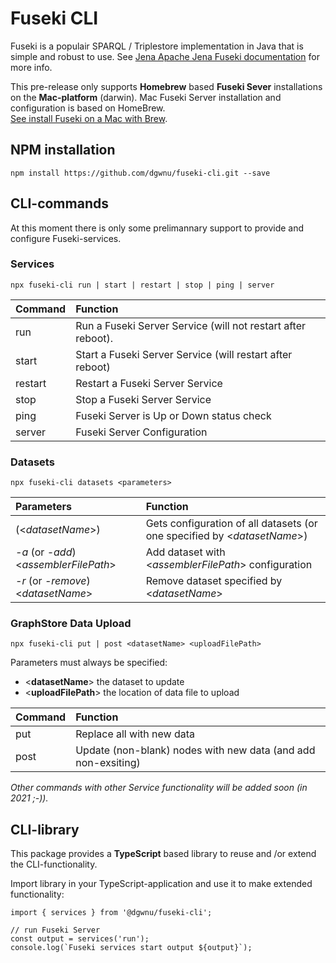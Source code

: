 # Fuseki CLI

Fuseki is a populair SPARQL / Triplestore implementation in Java that is simple and robust to use. See [Jena Apache Jena Fuseki documentation](https://jena.apache.org/documentation/fuseki2/index.html) for more info.  
  
This pre-release only supports __Homebrew__ based __Fuseki Sever__ installations on the __Mac-platform__ (darwin). Mac Fuseki Server installation and configuration is based on HomeBrew.  
[See install Fuseki on a Mac with Brew](https://brewinstall.org/install-fuseki-on-mac-with-brew/).

## NPM installation

````
npm install https://github.com/dgwnu/fuseki-cli.git --save
````

## CLI-commands

At this moment there is only some prelimannary support to provide and configure Fuseki-services.

### Services

````
npx fuseki-cli run | start | restart | stop | ping | server
````

| Command | Function |
|---------|:------------|
| run | Run a Fuseki Server Service (will not restart after reboot). |
| start | Start a Fuseki Server Service (will restart after reboot) |
| restart | Restart a Fuseki Server Service |
| stop | Stop a Fuseki Server Service |
| ping | Fuseki Server is Up or Down status check |
| server | Fuseki Server Configuration |

### Datasets
````
npx fuseki-cli datasets <parameters>
````
| Parameters | Function |
|:------------|:------------|
| (<_datasetName_>) | Gets configuration of all datasets (or one specified by <_datasetName_>) |
| _-a_ (or _-add_) <_assemblerFilePath_> | Add dataset with <_assemblerFilePath_> configuration |
| _-r_ (or _-remove_) <_datasetName_> | Remove dataset specified by <_datasetName_>

### GraphStore Data Upload
````
npx fuseki-cli put | post <datasetName> <uploadFilePath>
````
Parameters must always be specified:  
- <__datasetName__> the dataset to update
- <__uploadFilePath__> the location of data file to upload   

| Command | Function |
|---------|:------------|
| put | Replace all with new data |
| post | Update (non-blank) nodes with new data (and add non-exsiting) |
_Other commands with other Service functionality will be added soon (in 2021 ;-))._

## CLI-library

This package provides a __TypeScript__ based library to reuse and /or extend the CLI-functionality.  
  
Import library in your TypeScript-application and use it to make extended functionality:
````
import { services } from '@dgwnu/fuseki-cli';

// run Fuseki Server
const output = services('run');
console.log(`Fuseki services start output ${output}`);

````